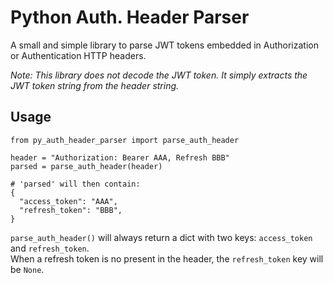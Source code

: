 Python Auth. Header Parser
==========================
A small and simple library to parse JWT tokens embedded in Authorization or Authentication HTTP headers.

_Note: This library does not decode the JWT token. It simply extracts the JWT token string from the header string._  


## Usage

```
from py_auth_header_parser import parse_auth_header

header = "Authorization: Bearer AAA, Refresh BBB"
parsed = parse_auth_header(header)

# 'parsed' will then contain:
{
  "access_token": "AAA",
  "refresh_token": "BBB",
}
```

`parse_auth_header()` will always return a dict with two keys: `access_token` and `refresh_token`.  
When a refresh token is no present in the header, the `refresh_token` key will be `None`.
